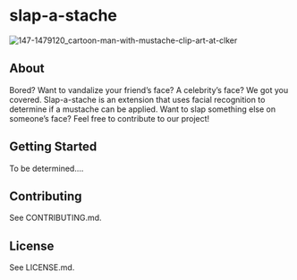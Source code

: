 # slap-a-stache

![147-1479120_cartoon-man-with-mustache-clip-art-at-clker](https://user-images.githubusercontent.com/60750284/152899582-d4b36113-37de-4254-8635-efaefd245c82.png)

## **About**

Bored? Want to vandalize your friend’s face? A celebrity’s face? We got you covered. Slap-a-stache is an extension that uses facial recognition to determine if a mustache can be applied.
Want to slap something else on someone’s face? Feel free to contribute to our project!

## **Getting Started**

To be determined.... 

## **Contributing**

See CONTRIBUTING.md.

## **License**

See LICENSE.md.
